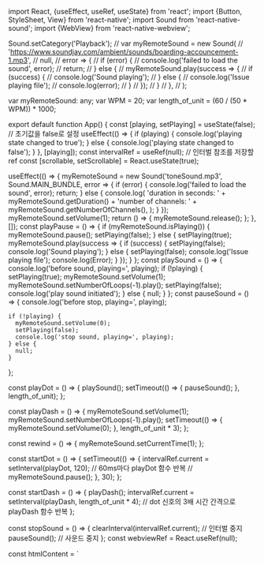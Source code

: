 import React, {useEffect, useRef, useState} from 'react';
import {Button, StyleSheet, View} from 'react-native';
import Sound from 'react-native-sound';
import {WebView} from 'react-native-webview';

Sound.setCategory('Playback');
// var myRemoteSound = new Sound(
//   'https://www.soundjay.com/ambient/sounds/boarding-accouncement-1.mp3',
//   null,
//   error => {
//     if (error) {
//       console.log('failed to load the sound', error);
//       return;
//     } else {
//       myRemoteSound.play(success => {
//         if (success) {
//           console.log('Sound playing');
//         } else {
//           console.log('Issue playing file');
//           console.log(error);
//         }
//       });
//     }
//   },
// );

var myRemoteSound: any;
var WPM = 20;
var length_of_unit = (60 / (50 * WPM)) * 1000;

export default function App() {
  const [playing, setPlaying] = useState(false); // 초기값을 false로 설정
  useEffect(() => {
    if (playing) {
      console.log('playing state changed to true');
    } else {
      console.log('playing state changed to false');
    }
  }, [playing]);
  const intervalRef = useRef<any>(null); // 인터벌 참조를 저장할 ref
  const [scrollable, setScrollable] = React.useState(true);

  useEffect(() => {
    myRemoteSound = new Sound('toneSound.mp3', Sound.MAIN_BUNDLE, error => {
      if (error) {
        console.log('failed to load the sound', error);
        return;
      } else {
        console.log(
          'duration in seconds: ' +
            myRemoteSound.getDuration() +
            'number of channels: ' +
            myRemoteSound.getNumberOfChannels(),
        );
      }
    });
    myRemoteSound.setVolume(1);
    return () => {
      myRemoteSound.release();
    };
  }, []);
  const playPause = () => {
    if (myRemoteSound.isPlaying()) {
      myRemoteSound.pause();
      setPlaying(false);
    } else {
      setPlaying(true);
      myRemoteSound.play(success => {
        if (success) {
          setPlaying(false);
          console.log('Sound playing');
        } else {
          setPlaying(false);
          console.log('Issue playing file');
          console.log(Error);
        }
      });
    }
  };
  const playSound = () => {
    console.log('before sound, playing=', playing);
    if (!playing) {
      setPlaying(true);
      myRemoteSound.setVolume(1);
      myRemoteSound.setNumberOfLoops(-1).play();
      setPlaying(false);
      console.log('play sound initiated');
    } else {
      null;
    }
  };
  const pauseSound = () => {
    console.log('before stop, playing=', playing);

    if (!playing) {
      myRemoteSound.setVolume(0);
      setPlaying(false);
      console.log('stop sound, playing=', playing);
    } else {
      null;
    }
  };

  const playDot = () => {
    playSound();
    setTimeout(() => {
      pauseSound();
    }, length_of_unit);
  };

  const playDash = () => {
    myRemoteSound.setVolume(1);
    myRemoteSound.setNumberOfLoops(-1).play();
    setTimeout(() => {
      myRemoteSound.setVolume(0);
    }, length_of_unit * 3);
  };

  const rewind = () => {
    myRemoteSound.setCurrentTime(1);
  };

  const startDot = () => {
    setTimeout(() => {
      intervalRef.current = setInterval(playDot, 120); // 60ms마다 playDot 함수 반복
      // myRemoteSound.pause();
    }, 30);
  };

  const startDash = () => {
    playDash();
    intervalRef.current = setInterval(playDash, length_of_unit * 4); // dot 신호의 3배 시간 간격으로 playDash 함수 반복
  };

  const stopSound = () => {
    clearInterval(intervalRef.current); // 인터벌 중지
    pauseSound(); // 사운드 중지
  };
  const webviewRef = React.useRef(null);

  const htmlContent = `
    <!DOCTYPE html>
    <html>
      <head>
        <title>Web Audio API</title>
      </head>
      <body>
        <script>
          let context;
          let gainNode;

          function createContext() {
            try {
              if (!context) {
                context = new (window.AudioContext || window.webkitAudioContext)();
                gainNode = context.createGain();
                window.ReactNativeWebView.postMessage('AudioContext created');
              }
            } catch (error) {
              window.ReactNativeWebView.postMessage('Error creating AudioContext: ' + error.message);
            }
          }

          function playTone() {
            try {
              console.log('playTone function called');
              window.ReactNativeWebView.postMessage('playTone function called');
              if (!context) {
                window.ReactNativeWebView.postMessage('AudioContext is not created');
                return;
              }
              const oscillator = context.createOscillator();
              oscillator.type = 'sine';
              oscillator.frequency.setValueAtTime(440, context.currentTime);
              oscillator.connect(gainNode);
              gainNode.connect(context.destination);
              oscillator.start();
              gainNode.gain.setValueAtTime(1, context.currentTime);
              setTimeout(() => {
                gainNode.gain.setValueAtTime(0, context.currentTime);
              }, 1000);
            } catch (error) {
              window.ReactNativeWebView.postMessage('Error playing tone: ' + error.message);
            }
          }

          window.addEventListener("message", function(event) {
            if (event.data === 'playTone') {
              console.log('Message received: playTone');
              window.ReactNativeWebView.postMessage('Message received: playTone');
              createContext();
              playTone();
            }
          });

          document.body.addEventListener('click', createContext); // 사용자가 클릭할 때 오디오 컨텍스트 생성
        </script>
      </body>
    </html>
  `;
  const playTone = () => {
    if (webviewRef.current) {
      webviewRef.current.postMessage('playTone');
      console.log('Message posted: playTone');
    }
  };

  const handleMessage = event => {
    // Alert.alert('WebView message', event.nativeEvent.data);
    // console.log('WebView message:', event.nativeEvent.data);
  };
  return (
    <View style={styles.container}>
      {/* <TouchableOpacity onPressIn={playSound} onPressOut={pauseSound}>
        <Text>Tone</Text>
      </TouchableOpacity>
      <TouchableOpacity onPressIn={playDot} onPressOut={rewind}>
        <Text>Dot</Text>
      </TouchableOpacity>
      <TouchableOpacity onPressIn={playDash} onPressOut={rewind}>
        <Text>Dash</Text>
      </TouchableOpacity>
      <TouchableOpacity onPressIn={startDot} onPressOut={stopSound}>
        <Text>Dot2</Text>
      </TouchableOpacity>
      <TouchableOpacity onPressIn={startDash} onPressOut={stopSound}>
        <Text>Dah2</Text>
      </TouchableOpacity> */}
      <WebView
        ref={webviewRef}
        originWhitelist={['*']}
        source={{html: htmlContent}}
        javaScriptEnabled={true}
        onMessage={handleMessage}
        mediaPlaybackRequiresUserAction={false} // 추가 설정
        domStorageEnabled={true} // 추가 설정
      />
      <Button title="Play Tone" onPress={playTone} />

      {/* <TouchableOpacity
        onPressIn={startDash}
        onPressOut={stopSound}
        style={{
          backgroundColor: 'black',
          borderRadius: 25,
          justifyContent: 'center',
          alignItems: 'center',
        }}>
        <Text>Dash2</Text>
      </TouchableOpacity> */}

      {/* <Draggable
        x={100}
        y={300}
        renderSize={50}
        renderColor="black"
        renderText="Dot"
        isCircle
        shouldReverse
        // onDrag={() => console.log('drag')}
        onDrag={playDot}
        // onDragRelease={() => console.log('red')}
        onDragRelease={rewind}
      />
      <Draggable
        x={200}
        y={300}
        renderSize={50}
        renderColor="red"
        renderText="Dash"
        isCircle
        shouldReverse
      /> */}
    </View>
  );
}

const styles = StyleSheet.create({
  container: {
    flex: 1,
    justifyContent: 'center',
    alignItems: 'center',
  },
});
